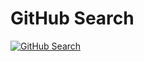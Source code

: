 # GitHub Search

<a href="https://api-github-dev-brown.vercel.app/">
        <img src="./assets/image/search.jpeg" alt="GitHub Search" />
      </a>
